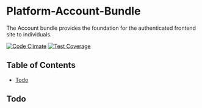 # Platform-Account-Bundle

The Account bundle provides the foundation for the authenticated frontend site to individuals.

[![Code Climate](https://codeclimate.com/github/DigitalState/Platform-Account-Bundle/badges/gpa.svg)](https://codeclimate.com/github/DigitalState/Platform-Account-Bundle)
[![Test Coverage](https://codeclimate.com/github/DigitalState/Platform-Account-Bundle/badges/coverage.svg)](https://codeclimate.com/github/DigitalState/Platform-Account-Bundle/coverage)

## Table of Contents

- [Todo](#todo)

## Todo

